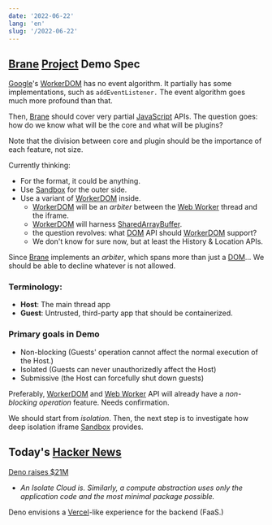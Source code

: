 ```yaml
---
date: '2022-06-22'
lang: 'en'
slug: '/2022-06-22'
---
```


## [Brane](./../.././docs/pages/Brane.md) [Project](./../.././docs/pages/Project.md) Demo Spec

[Google](./../.././docs/pages/Google.md)'s [WorkerDOM](./../.././docs/pages/WorkerDOM.md) has no event algorithm.
It partially has some implementations, such as `addEventListener.`
The event algorithm goes much more profound than that.

Then, [Brane](./../.././docs/pages/Brane.md) should cover very partial [JavaScript](./../.././docs/pages/JavaScript.md) APIs.
The question goes: how do we know what will be the core and what will be plugins?

Note that the division between core and plugin should be the importance of each feature, not size.

Currently thinking:

- For the format, it could be anything.
- Use [Sandbox](./../.././docs/pages/Sandbox.md) for the outer side.
- Use a variant of [WorkerDOM](./../.././docs/pages/WorkerDOM.md) inside.
  - [WorkerDOM](./../.././docs/pages/WorkerDOM.md) will be an _arbiter_ between the [Web Worker](./../.././docs/pages/Web%20Worker.md) thread and the iframe.
  - [WorkerDOM](./../.././docs/pages/WorkerDOM.md) will harness [SharedArrayBuffer](./../.././docs/pages/SharedArrayBuffer.md).
  - the question revolves: what [DOM](./../.././docs/pages/DOM.md) API should [WorkerDOM](./../.././docs/pages/WorkerDOM.md) support?
  - We don't know for sure now, but at least the History & Location APIs.

Since [Brane](./../.././docs/pages/Brane.md) implements an _arbiter_, which spans more than just a [DOM](./../.././docs/pages/DOM.md)...
We should be able to decline whatever is not allowed.

### Terminology:

- **Host**: The main thread app
- **Guest**: Untrusted, third-party app that should be containerized.

### Primary goals in Demo

- Non-blocking (Guests' operation cannot affect the normal execution of the Host.)
- Isolated (Guests can never unauthorizedly affect the Host)
- Submissive (the Host can forcefully shut down guests)

Preferably, [WorkerDOM](./../.././docs/pages/WorkerDOM.md) and [Web Worker](./../.././docs/pages/Web%20Worker.md) API will already have a _non-blocking operation_ feature.
Needs confirmation.

We should start from _isolation_.
Then, the next step is to investigate how deep isolation iframe [Sandbox](./../.././docs/pages/Sandbox.md) provides.

## Today's [Hacker News](./../.././docs/pages/Hacker%20News.md)

[Deno raises $21M](https://deno.com/blog/series-a)

- _An Isolate Cloud is. Similarly, a compute abstraction uses only the application code and the most minimal package possible._

Deno envisions a [Vercel](./../.././docs/pages/Vercel.md)-like experience for the backend (FaaS.)

<head>
  <html lang="en-US"/>
</head>
